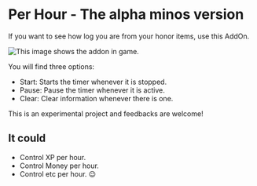 # Per Hour - The alpha minos version

If you want to see how log you are from your honor items, use this AddOn.

![This image shows the addon in game.](https://raw.githubusercontent.com/eavidaze/wow-addon-per-hour/main/img/ss1.png "Screenshot")

You will find three options:

- Start: Starts the timer whenever it is stopped.
- Pause: Pause the timer whenever it is active.
- Clear: Clear information whenever there is one.

This is an experimental project and feedbacks are welcome!

## It could

- Control XP per hour.
- Control Money per hour.
- Control etc per hour. 😉
